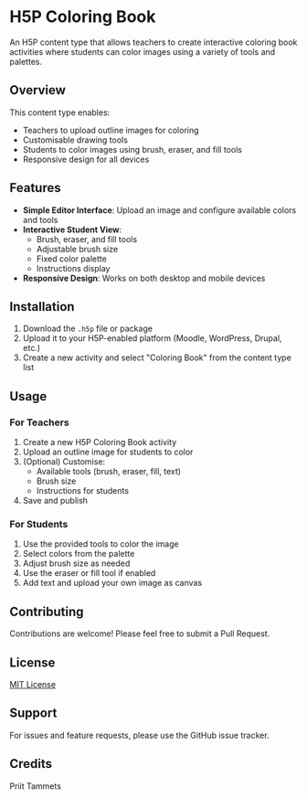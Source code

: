 # H5P Coloring Book

An H5P content type that allows teachers to create interactive coloring book activities where students can color images using a variety of tools and palettes.

## Overview

This content type enables:
- Teachers to upload outline images for coloring
- Customisable drawing tools
- Students to color images using brush, eraser, and fill tools
- Responsive design for all devices

## Features

- **Simple Editor Interface**: Upload an image and configure available colors and tools
- **Interactive Student View**:
  - Brush, eraser, and fill tools
  - Adjustable brush size
  - Fixed color palette
  - Instructions display
- **Responsive Design**: Works on both desktop and mobile devices

## Installation

1. Download the `.h5p` file or package
2. Upload it to your H5P-enabled platform (Moodle, WordPress, Drupal, etc.)
3. Create a new activity and select "Coloring Book" from the content type list

## Usage

### For Teachers

1. Create a new H5P Coloring Book activity
2. Upload an outline image for students to color
3. (Optional) Customise:
   - Available tools (brush, eraser, fill, text)
   - Brush size
   - Instructions for students
4. Save and publish

### For Students

1. Use the provided tools to color the image
2. Select colors from the palette
3. Adjust brush size as needed
4. Use the eraser or fill tool if enabled
5. Add text and upload your own image as canvas

## Contributing

Contributions are welcome! Please feel free to submit a Pull Request.

## License

[MIT License](LICENSE)

## Support

For issues and feature requests, please use the GitHub issue tracker.

## Credits

Priit Tammets 